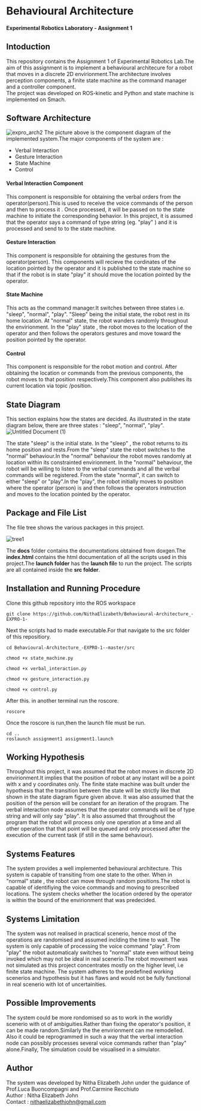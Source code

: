 # Behavioural Architecture
#### Experimental Robotics Laboratory - Assignment 1
## Intoduction
This repository contains the Assignment 1 of Experimental Robotics Lab.The aim of this assignment is to implement a behavioural architecure for a robot that moves in a discrete 2D envirionment.The architecture involves perception components, a finite state machine as the command manager and a controller component.\
The project was developed on ROS-kinetic and Python and state machine is implemented on Smach. 
## Software Architecture
![expro_arch2](https://user-images.githubusercontent.com/47361086/98937966-9ed63c00-2500-11eb-920e-5707efc8079d.PNG)
The picture above is the component diagram of the implemented system.The major components of the system are :
* Verbal Interaction
* Gesture Interaction
* State Machine
* Control
#### Verbal Interaction Component
This component is responsible for obtaining the verbal orders from the operator(person).This is used to receive the voice commands of the person and then to process it . Once processed, it will be passed on to the state machine to initiate the corresponding behavior. In this project, it is assumed that the operator says a command of type string (eg. "play" ) and it is processed and send to to the state machine.
#### Gesture Interaction
This component is responsible for obtaining the gestures from the operator(person). This components will recieve the cordinates of the location pointed by the operator and it is published to the state machine so that if the robot is in state "play" it should move the location pointed by the operator.
#### State Machine
This acts as the command manager.It switches between three states i.e. "sleep", "normal", "play". "Sleep" being the initial state, the robot rest in its home location. At "normal" state, the robot wanders randomly throughout the envirionment. In the "play" state , the robot moves to the location of the operator and then follows the operators gestures and move toward the position pointed by the operator.
#### Control
This component is responsible for the robot motion and control. After obtaining the location or commands from the previous components, the robot moves to that position respectively.This component also publishes its current location via topic /position.
## State Diagram
This section explains how the states are decided. As illustrated in the state diagram below, there are three states : "sleep", "normal", "play".
![Untitled Document (1)](https://user-images.githubusercontent.com/47361086/98930126-a0e6cd80-24f5-11eb-8624-acb703c2cd10.png)

The state "sleep" is the initial state. In the "sleep" , the robot returns to its home position and rests.From the "sleep" state the robot switches to the "normal" behaviour.In the "normal" behaviour the robot moves randomly at location within its constrainted envirionment. In the "normal" behaviour, the robot will be willing to listen to the verbal commands and all the verbal commands will be registered. From the state "normal", it can switch to either "sleep" or "play".In the "play", the robot initially moves to position where the operator (person) is and then follows the operators instruction and moves to the location pointed by the operator.
## Package and File List
The file tree shows the various packages in this project.

![tree1](https://user-images.githubusercontent.com/47361086/98941699-60438000-2506-11eb-945e-3f5ad7b48c23.PNG)

The **docs** folder contains the documentations obtained from doxgen.The **index.html** contains the html documentation of all the scripts used in this project.The **launch folder** has the **launch fil**e to run the project. The scripts are all contained inside the **src folder**.
## Installation and Running Procedure
Clone this github repository into the ROS workspace
```
git clone https://github.com/NithaElizabeth/Behavioural-Architecture_-EXPRO-1-
```
Next the scripts had to made executable.For that navigate to the src folder of this repositiory.
```
cd Behavioural-Architecture_-EXPRO-1--master/src
```
```
chmod +x state_machine.py
```
```
chmod +x verbal_interaction.py
```
```
chmod +x gesture_interaction.py
```
```
chmod +x control.py
```
After this. in another terminal run the roscore.
```
roscore
```
Once the roscore is run,then the launch file must be run.
```
cd ..
roslaunch assignment1 assignment1.launch
```
## Working Hypothesis 
Throughout this project, it was assumed that the robot moves in discrete 2D envirionment.It implies that the position of robot at any instant will be a point with x and y coordinates only. The finite state machine was built under the hypothesis that the transition between the state will be strictly like that shown in the state diagram figure given above. It was also assumed that the position of the person will be constant for an iteration of the program. The verbal interaction node assumes that the operator commands will be of type string and will only say "play". It is also assumed that throughout the program that the robot will process only one operation at a time and all other operation that that point will be queued and only processed after the execution of the current task (if still in the same behaviour).
## Systems Features
The system provides a well implemented behavioural architecture. This system is capable of transiting from one state to the other. When in "normal" state , the robot can move through random positions.The robot is capable of identifiying the voice commands and moving to prescribed locations. The system checks whether the location ordered by the operator is within the bound of the envirionment that was predecided. 
## Systems Limitation
The system was not realised in practical scenerio, hence most of the operations are randomised and assumed inclding the time to wait. The system is only capable of processing the voice command "play". From "play" the robot automaticaly switches to "normal" state even without being invoked which may not be ideal in real scenerio.The robot movement was not simulated as this project concentrates mostly on the higher level, i.e finite state machine. The system adheres to the predefined working scenerios and hypothesis but it has flaws and would not be fully functional in real scenerio with lot of uncertainities.
## Possible Improvements
The system could be more rondomised so as to work in the worldly scenerio with ot of ambiguities.Rather than fixing the operator's position, it can be made random.Similarly the the envirionment can me remodelled.  Also it could be reprogrammed in such a way that the verbal interaction node can possibly processes several voice commands rather than "play" alone.Finally, The simulation could be visualised in a simulator.
## Author
The system was developed by Nitha Elizabeth John under the guidance of Prof.Luca Buoncompagni and Prof.Carmine Recchiuto\
Author  : Nitha Elizabeth John\
Contact : nithaelizabethjohn@gmail.com
